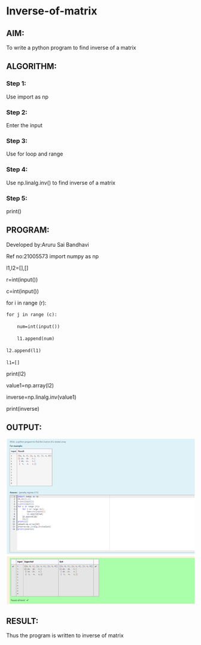 # Inverse-of-matrix

## AIM:
To write a python program to find inverse of a matrix

## ALGORITHM:
### Step 1:
Use import as np
### Step 2:
Enter the input
### Step 3:
Use for loop and range
### Step 4:
Use np.linalg.inv() to find inverse of a matrix
### Step 5:
print()

## PROGRAM:
Developed by:Aruru Sai Bandhavi

Ref no:21005573
import numpy as np

l1,l2=[],[]

r=int(input())

c=int(input())

for i in range (r):

    for j in range (c):

        num=int(input())

        l1.append(num)

    l2.append(l1)

    l1=[]

print(l2)

value1=np.array(l2)

inverse=np.linalg.inv(value1)

print(inverse)

## OUTPUT:
![output](https://github.com/Saibandhavi75/Inverse-of-matrix/blob/main/python%202.PNG?raw=true)

## RESULT:
Thus the program is written to inverse of matrix
